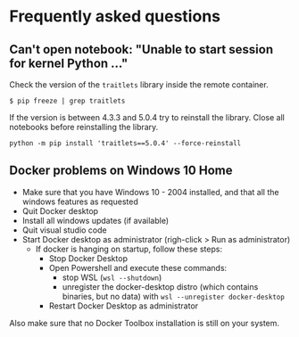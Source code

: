 # Frequently asked questions

## Can't open notebook: "Unable to start session for kernel Python ..."
Check the version of the `traitlets` library inside the remote container.
```
$ pip freeze | grep traitlets
```
If the version is between 4.3.3 and 5.0.4 try to reinstall the library. Close all notebooks before reinstalling the library.
```
python -m pip install 'traitlets==5.0.4' --force-reinstall
```

## Docker problems on Windows 10 Home

* Make sure that you have Windows 10 - 2004 installed, and that all the windows features as requested
* Quit Docker desktop
* Install all windows updates (if available)
* Quit visual studio code
* Start Docker desktop as administrator (righ-click > Run as administrator)
  * If docker is hanging on startup, follow these steps:
    * Stop Docker Desktop
    * Open Powershell and execute these commands:
      * stop WSL (`wsl --shutdown`)
      * unregister the docker-desktop distro (which contains binaries, but no data) with `wsl --unregister docker-desktop`
    * Restart Docker Desktop as administrator

Also make sure that no Docker Toolbox installation is still on your system.
